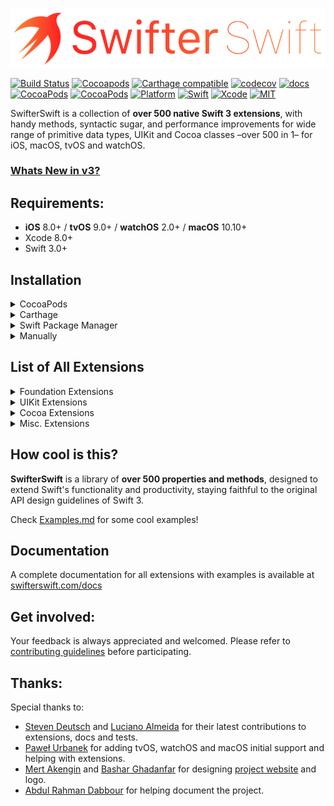 <p align="left">
  <img src="https://github.com/SwifterSwift/SwifterSwift/blob/master/logo.png?raw=true" title="swifterSwift">
</p>

[![Build Status](https://api.travis-ci.org/SwifterSwift/SwifterSwift.svg?branch=master)](https://travis-ci.org/SwifterSwift/SwifterSwift)
[![Cocoapods](https://img.shields.io/cocoapods/v/SwifterSwift.svg)](https://cocoapods.org/pods/SwifterSwift)
[![Carthage compatible](https://img.shields.io/badge/Carthage-Compatible-brightgreen.svg?style=flat)](https://github.com/Carthage/Carthage)
[![codecov](https://codecov.io/gh/SwifterSwift/SwifterSwift/branch/master/graph/badge.svg)](https://codecov.io/gh/SwifterSwift/SwifterSwift)
[![docs](http://swifterswift.com/docs/badge.svg)](http://swifterswift.com/docs)
[![CocoaPods](https://img.shields.io/cocoapods/dt/SwifterSwift.svg)](https://cocoapods.org/pods/SwifterSwift)
[![CocoaPods](https://img.shields.io/cocoapods/dm/SwifterSwift.svg)](https://cocoapods.org/pods/SwifterSwift)
[![Platform](https://img.shields.io/cocoapods/p/SwifterSwift.svg?style=flat)](https://github.com/SwifterSwift/swifterSwift)
[![Swift](https://img.shields.io/badge/Swift-3.2-orange.svg)](https://swift.org)
[![Xcode](https://img.shields.io/badge/Xcode-8.3-blue.svg)](https://developer.apple.com/xcode)
[![MIT](https://img.shields.io/badge/License-MIT-red.svg)](https://opensource.org/licenses/MIT)


SwifterSwift is a collection of **over 500 native Swift 3 extensions**, with handy methods, syntactic sugar, and performance improvements for wide range of primitive data types, UIKit and Cocoa classes –over 500 in 1– for iOS, macOS, tvOS and watchOS.


### [Whats New in v3?](https://github.com/SwifterSwift/SwifterSwift/wiki/whats-new#v3)



## Requirements:
- **iOS** 8.0+ / **tvOS** 9.0+ / **watchOS** 2.0+ / **macOS** 10.10+
- Xcode 8.0+
- Swift 3.0+



## Installation

<details>
<summary>CocoaPods</summary>
</br>

[CocoaPods](http://cocoapods.org) is a dependency manager for Cocoa projects. You can install it with the following command:

```bash
$ gem install cocoapods
```

To integrate SwifterSwift into your Xcode project using CocoaPods, specify it in your `Podfile`:

### 1. Integrate All extensions:

```ruby
source 'https://github.com/CocoaPods/Specs.git'
platform :ios, '8.0'
use_frameworks!

target '<Your Target Name>' do
    pod 'SwifterSwift'
end
```

### 2. Integrate Foundation extensions only:

```ruby
source 'https://github.com/CocoaPods/Specs.git'
platform :ios, '8.0'
use_frameworks!

target '<Your Target Name>' do
    pod 'SwifterSwift/Foundation'
end
```

### 3. Integrate UIKit extensions only:

```ruby
source 'https://github.com/CocoaPods/Specs.git'
platform :ios, '8.0'
use_frameworks!

target '<Your Target Name>' do
    pod 'SwifterSwift/UIKit'
end
```

### 4. Integrate Cocoa extensions only:

```ruby
source 'https://github.com/CocoaPods/Specs.git'
platform :ios, '8.0'
use_frameworks!

target '<Your Target Name>' do
    pod 'SwifterSwift/Cocoa'
end
```

Then, run the following command:

```bash
$ pod install
```

</details>


<details>
<summary>Carthage</summary>
</br>


[Carthage](https://github.com/Carthage/Carthage) is a decentralized dependency manager that builds your dependencies and provides you with binary frameworks.

You can install Carthage with [Homebrew](http://brew.sh/) using the following command:

```bash
$ brew update
$ brew install carthage
```

To integrate SwifterSwift into your Xcode project using Carthage, specify it in your `Cartfile`:

```ogdl
github "SwifterSwift/SwifterSwift" ~> 3.0
```

Run `carthage update` to build the framework and drag the built `SwifterSwift.framework` into your Xcode project.

</details>


<details>
<summary>Swift Package Manager</summary>
</br>

You can use [The Swift Package Manager](https://swift.org/package-manager) to install `SwifterSwift` by adding the proper description to your `Package.swift` file:

```swift
import PackageDescription

let package = Package(
    name: "YOUR_PROJECT_NAME",
    targets: [],
    dependencies: [
        .Package(url: "https://github.com/SwifterSwift/SwifterSwift.git", majorVersion: 3),
    ]
)
```

Note that the [Swift Package Manager](https://swift.org/package-manager) is still in early design and development, for more information checkout its [GitHub Page](https://github.com/apple/swift-package-manager)

</details>


<details>
<summary>Manually</summary>
</br>

Add the [extensions](Sources/Extensions) folder to your Xcode project to use all extensions, or a specific extension.

</details>



## List of All Extensions

<details>
<summary>Foundation Extensions</summary>
</br>

- [`Array extensions`](Sources/Extensions/Foundation/ArrayExtensions.swift)
- [`Bool extensions`](Sources/Extensions/Foundation/BoolExtensions.swift)
- [`Character extensions`](Sources/Extensions/Foundation/CharacterExtensions.swift)
- [`Collection extensions`](Sources/Extensions/Foundation/CollectionExtensions.swift)
- [`Data extensions`](Sources/Extensions/Foundation/DataExtensions.swift)
- [`Date extensions`](Sources/Extensions/Foundation/DateExtensions.swift)
- [`Dictionary extensions`](Sources/Extensions/Foundation/DictionaryExtensions.swift)
- [`Double extensions`](Sources/Extensions/Foundation/DoubleExtensions.swift)
- [`Float extensions`](Sources/Extensions/Foundation/FloatExtensions.swift)
- [`Int extensions`](Sources/Extensions/Foundation/IntExtensions.swift)
- [`Locale extensions`](Sources/Extensions/Foundation/LocaleExtensions.swift)
- [`Optional extensions`](Sources/Extensions/Foundation/OptionalExtensions.swift)
- [`String extensions`](Sources/Extensions/Foundation/StringExtensions.swift)
- [`URL extensions`](Sources/Extensions/Foundation/URLExtensions.swift)

</details>


<details>
<summary>UIKit Extensions</summary>
</br>

- [`UIAlertController extensions`](Sources/Extensions/UIKit/UIAlertControllerExtensions.swift)
- [`UIBarButtonItem extensions`](Sources/Extensions/UIKit/UIBarButtonItemExtensions.swift)
- [`UIButton extensions`](Sources/Extensions/UIKit/UIButtonExtensions.swift)
- [`UICollectionView extensions`](Sources/Extensions/UIKit/UICollectionViewExtensions.swift)
- [`UIColor extensions`](Sources/Extensions/UIKit/UIColorExtensions.swift)
- [`UIImage extensions`](Sources/Extensions/UIKit/UIImageExtensions.swift)
- [`UIImageView extensions`](Sources/Extensions/UIKit/UIImageViewExtensions.swift)
- [`UILabel extensions`](Sources/Extensions/UIKit/UILabelExtensions.swift)
- [`UINavigationBar extensions`](Sources/Extensions/UIKit/UINavigationBarExtensions.swift)
- [`UINavigationController extensions`](Sources/Extensions/UIKit/UINavigationControllerExtensions.swift)
- [`UINavigationItem extensions`](Sources/Extensions/UIKit/UINavigationItemExtensions.swift)
- [`UISearchBar extensions`](Sources/Extensions/UIKit/UISearchBarExtensions.swift)
- [`UISegmentedControl extensions`](Sources/Extensions/UIKit/UISegmentedControlExtensions.swift)
- [`UISlider extensions`](Sources/Extensions/UIKit/UISliderExtensions.swift)
- [`UIStoryboard extensions`](Sources/Extensions/UIKit/UIStoryboardExtensions.swift)
- [`UISwitch extensions`](Sources/Extensions/UIKit/UISwitchExtensions.swift)
- [`UITabBar extensions`](Sources/Extensions/UIKit/UITabBarExtensions.swift)
- [`UITableView extensions`](Sources/Extensions/UIKit/UITableViewExtensions.swift)
- [`UITextField extensions`](Sources/Extensions/UIKit/UITextFieldExtensions.swift)
- [`UITextView extensions`](Sources/Extensions/UIKit/UITextViewExtensions.swift)
- [`UIView extensions`](Sources/Extensions/UIKit/UIViewExtensions.swift)
- [`UIViewController extensions`](Sources/Extensions/UIKit/UIViewControllerExtensions.swift)

</details>


<details>
<summary>Cocoa Extensions</summary>
</br>

- [`CGColor extensions`](Sources/Extensions/Cocoa/CGColorExtensions.swift)
- [`CGFloat extensions`](Sources/Extensions/Cocoa/CGFloatExtensions.swift)
- [`CGPoint extensions`](Sources/Extensions/Cocoa/CGPointExtensions.swift)
- [`CGSize extensions`](Sources/Extensions/Cocoa/CGSizeExtensions.swift)
- [`CLLocation extensions`](Sources/Extensions/Cocoa/CLLocationExtensions.swift)
- [`NSAttributedString extensions`](Sources/Extensions/Cocoa/NSAttributedStringExtensions.swift)
- [`NSColor extensions`](Sources/Extensions/Cocoa/NSColorExtensions.swift)
- [`NSView extensions`](Sources/Extensions/Cocoa/NSViewExtensions.swift)

</details>


<details>
<summary>Misc. Extensions</summary>
</br>

- [`SwifterSwift`](Sources/Extensions/SwifterSwift.swift)

</details>



## How cool is this?

**SwifterSwift** is a library of **over 500 properties and methods**, designed to extend Swift's functionality and productivity, staying faithful to the original API design guidelines of Swift 3.

Check [Examples.md](Examples/Examples.md) for some cool examples!


## Documentation

A complete documentation for all extensions with examples is available at [swifterswift.com/docs](http://swifterswift.com/docs)



## Get involved:

Your feedback is always appreciated and welcomed.
Please refer to [contributing guidelines](CONTRIBUTING.md) before participating.



## Thanks:

Special thanks to:

- [Steven Deutsch](https://github.com/SD10) and [Luciano Almeida](https://github.com/LucianoPAlmeida) for their latest contributions to extensions, docs and tests.
- [Paweł Urbanek](https://github.com/pawurb) for adding tvOS, watchOS and macOS initial support and helping with extensions.
- [Mert Akengin](https://github.com/PvtMert) and [Bashar Ghadanfar](https://www.behance.net/lionbytes) for designing [project website](http://swiftierswift.com) and logo.
- [Abdul Rahman Dabbour](https://github.com/thedabbour) for helping document the project.
